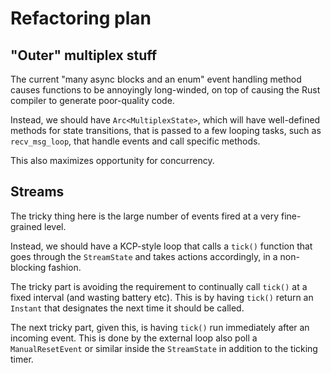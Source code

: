# Refactoring plan

## "Outer" multiplex stuff

The current "many async blocks and an enum" event handling method causes functions to be annoyingly long-winded, on top of causing the Rust compiler to generate poor-quality code.

Instead, we should have `Arc<MultiplexState>`, which will have well-defined methods for state transitions, that is passed to a few looping tasks, such as `recv_msg_loop`, that handle events and call specific methods.

This also maximizes opportunity for concurrency.

## Streams

The tricky thing here is the large number of events fired at a very fine-grained level.

Instead, we should have a KCP-style loop that calls a `tick()` function that goes through the `StreamState` and takes actions accordingly, in a non-blocking fashion.

The tricky part is avoiding the requirement to continually call `tick()` at a fixed interval (and wasting battery etc). This is by having `tick()` return an `Instant` that designates the next time it should be called.

The next tricky part, given this, is having `tick()` run immediately after an incoming event. This is done by the external loop also poll a `ManualResetEvent` or similar inside the `StreamState` in addition to the ticking timer.
